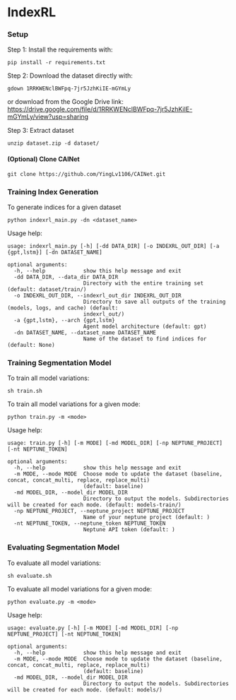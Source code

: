 # IndexRL

### Setup
Step 1: Install the requirements with:
```
pip install -r requirements.txt
```

Step 2: Download the dataset directly with:
```
gdown 1RRKWENclBWFpq-7jr5JzhKiIE-mGYmLy
```
or download from the Google Drive link:
https://drive.google.com/file/d/1RRKWENclBWFpq-7jr5JzhKiIE-mGYmLy/view?usp=sharing

Step 3: Extract dataset
```
unzip dataset.zip -d dataset/
```

#### (Optional) Clone CAINet
```
git clone https://github.com/YingLv1106/CAINet.git
```

### Training Index Generation
To generate indices for a given dataset
```
python indexrl_main.py -dn <dataset_name>
```
Usage help:
```
usage: indexrl_main.py [-h] [-dd DATA_DIR] [-o INDEXRL_OUT_DIR] [-a {gpt,lstm}] [-dn DATASET_NAME]

optional arguments:
  -h, --help            show this help message and exit
  -dd DATA_DIR, --data_dir DATA_DIR
                        Directory with the entire training set (default: dataset/train/)
  -o INDEXRL_OUT_DIR, --indexrl_out_dir INDEXRL_OUT_DIR
                        Directory to save all outputs of the training (models, logs, and cache) (default:
                        indexrl_out/)
  -a {gpt,lstm}, --arch {gpt,lstm}
                        Agent model architecture (default: gpt)
  -dn DATASET_NAME, --dataset_name DATASET_NAME
                        Name of the dataset to find indices for (default: None)
```

### Training Segmentation Model
To train all model variations:
```
sh train.sh
```

To train all model variations for a given mode:
```
python train.py -m <mode>
```

Usage help:
```
usage: train.py [-h] [-m MODE] [-md MODEL_DIR] [-np NEPTUNE_PROJECT] [-nt NEPTUNE_TOKEN]

optional arguments:
  -h, --help            show this help message and exit
  -m MODE, --mode MODE  Choose mode to update the dataset (baseline, concat, concat_multi, replace, replace_multi)
                        (default: baseline)
  -md MODEL_DIR, --model_dir MODEL_DIR
                        Directory to output the models. Subdirectories will be created for each mode. (default: models-train/)
  -np NEPTUNE_PROJECT, --neptune_project NEPTUNE_PROJECT
                        Name of your neptune project (default: )
  -nt NEPTUNE_TOKEN, --neptune_token NEPTUNE_TOKEN
                        Neptune API token (default: )
```

### Evaluating Segmentation Model
To evaluate all model variations:
```
sh evaluate.sh
```

To evaluate all model variations for a given mode:
```
python evaluate.py -m <mode>
```

Usage help:
```
usage: evaluate.py [-h] [-m MODE] [-md MODEL_DIR] [-np NEPTUNE_PROJECT] [-nt NEPTUNE_TOKEN]

optional arguments:
  -h, --help            show this help message and exit
  -m MODE, --mode MODE  Choose mode to update the dataset (baseline, concat, concat_multi, replace, replace_multi)
                        (default: baseline)
  -md MODEL_DIR, --model_dir MODEL_DIR
                        Directory to output the models. Subdirectories will be created for each mode. (default: models/)
```
